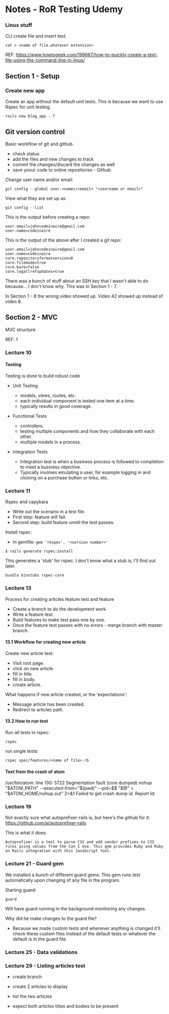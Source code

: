 # Notes - RoR Testing Udemy

### Linux stuff

CLI create file and insert text.

`cat > <name of file.whatever extension>`

REF: https://www.howtogeek.com/199687/how-to-quickly-create-a-text-file-using-the-command-line-in-linux/

## Section 1 - Setup

### Create new app

Create an app without the default unit tests. This is because we want to use Rspec for unit testing.

`rails new blog_app - T`

## Git version control

Basic workflow of git and github.
- check status
- add the files and new changes to track
- commit the changes/discard the changes as well
- save yoour code to online repositories - Github.

Change user name and/or email:

`git config --global user.<name>/<email> "<username or email>"`

View what they are set up as:

`git config --list`

This is the output before creating a repo:

```
user.email=johncodeinaire@gmail.com
user.name=codeinaire
```

This is the output of the above after I created a git repo:

```
user.email=johncodeinaire@gmail.com
user.name=codeinaire
core.repositoryformatversion=0
core.filemode=true
core.bare=false
core.logallrefupdates=true
```

There was a bunch of stuff about an SSH key that I wasn't able to do because... I don't know why. This was in Section 1 - 7.

In Section 1 - 8 the wrong video showed up. Video 42 showed up instead of video 8.

## Section 2 - MVC

MVC structure

REF: 1

### Lecture 10

#### Testing

Testing is done to build robust code

- Unit Testing
  - models, views, routes, etc.
  - each individual component is tested one item at a time.
  - typically results in good coverage.

- Functional Tests
  - controllers.
  - testing multiple components and how they collaborate with each other.
  - multiple models in a process.

- Integration Tests
  - Integration test is when a business process is followed to completion to meet a business objective.
  - Typically involves emulating a user, for example logging in and clicking on a purchase button or links, etc.

### Lecture 11

Rspec and capybara
- Write out the scenario in a test file.
- First step: feature will fail.
- Second step: build feature unntil the test passes.

Install rspec:

- In gemfile:
 `gem 'respec', '<version number>'`

`$ rails generate rspec:install`

This generates a 'stub' for rspec. I don't know what a stub is, I'll find out later.

`bundle binstubs rspec-core`

### Lecture 13

Process for creating articles feature test and feature
- Create a branch to do the development work.
- Write a feature test.
- Build features to make test pass one by one.
- Once the feature test passes with no errors - merge branch with master branch.


#### 13.1 Workflow for creating new article

Create new article test:
- Visit root page.
- click on new article.
- fill in title.
- fill in body.
- create article.

What happens if new article created, or the 'expectations':
- Message article has been created.
- Redirect to articles path.

#### 13.2 How to run test

Run all tests in rspec:

`rspec`

run single tests:

`rspec spec/features/<name of file>.rb`

#### Text from the crash of atom

/usr/bin/atom: line 130:  5722 Segmentation fault      (core dumped) nohup "$ATOM_PATH" --executed-from="$(pwd)" --pid=$$ "$@" > "$ATOM_HOME/nohup.out" 2>&1
Failed to get crash dump id.
Report Id:

### Lecture 19

Not exactly sure what autoprefixer-rails is, but here's the github for it: https://github.com/ai/autoprefixer-rails

This is what it does:

`Autoprefixer is a tool to parse CSS and add vendor prefixes to CSS rules using values from the Can I Use. This gem provides Ruby and Ruby on Rails integration with this JavaScript tool.`

### Lecture 21 - Guard gem

We installed a bunch of different guard gems. This gem runs test automatically upon changing of any file in the program.

Starting guard:

`guard`

Will have guard running in the background monitoring any changes.

Why did he make changes to the guard file?
- Because we made custom tests and whenever anything is changed it'll check these custom files instead of the default tests or whatever the default is in the guard file.


### Lecture 25 - Data validations


### Lecture 29 - Listing articles test

- create branch
- create 2 articles to display

- list the two articles

- expect both articles titles and bodies to be present
